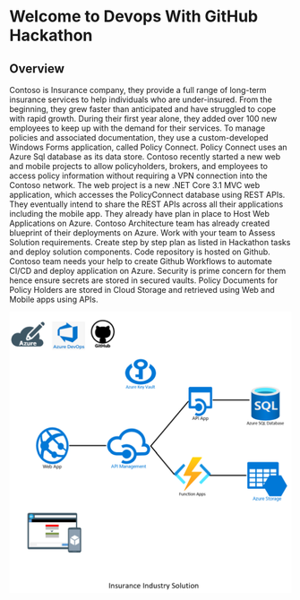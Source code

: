 # Welcome to Devops With GitHub Hackathon

## Overview

Contoso is Insurance company, they provide a full range of long-term insurance services to help individuals who are under-insured. From the beginning, they grew faster than anticipated and have struggled to cope with rapid growth. During their first year alone, they added over 100 new employees to keep up with the demand for their services. To manage policies and associated documentation, they use a custom-developed Windows Forms application, called Policy Connect. Policy Connect uses an Azure Sql database as its data store. 
Contoso recently started a new web and mobile projects to allow policyholders, brokers, and employees to access policy information without requiring a VPN connection into the Contoso network. The web project is a new .NET Core 3.1 MVC web application, which accesses the PolicyConnect database using REST APIs. They eventually intend to share the REST APIs across all their applications including the mobile app. They already have plan in place to Host Web Applications on Azure. Contoso Architecture team has already created blueprint of their deployments on Azure. Work with your team to Assess Solution requirements. Create step by step plan as listed in Hackathon tasks and deploy solution components. Code repository is hosted on Github. Contoso team needs your help to create Github Workflows to automate CI/CD and deploy application on Azure. Security is prime concern for them hence ensure secrets are stored in secured vaults. Policy Documents for Policy Holders are stored in Cloud Storage and retrieved using Web and Mobile apps using APIs.


![Solution BluePrint](/images/solutionblueprint.png)

